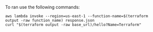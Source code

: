 To ran use the following commands:

```shell
aws lambda invoke --region=us-east-1 --function-name=$(terraform output -raw function_name) response.json
curl "$(terraform output -raw base_url)/hello?Name=Terraform"
```
